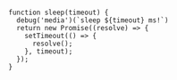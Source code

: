 <pre>
<code>
function sleep(timeout) {
  debug('media')(`sleep ${timeout} ms!`)
  return new Promise((resolve) => {
    setTimeout(() => {
      resolve();
    }, timeout);
  });
}
</code>
</pre>